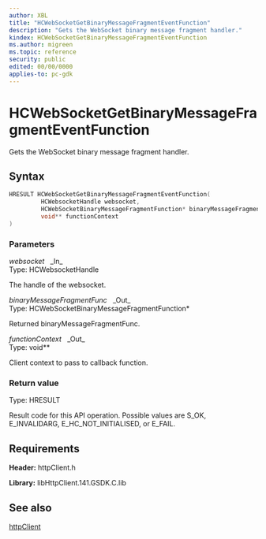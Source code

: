 ```yaml
---
author: XBL
title: "HCWebSocketGetBinaryMessageFragmentEventFunction"
description: "Gets the WebSocket binary message fragment handler."
kindex: HCWebSocketGetBinaryMessageFragmentEventFunction
ms.author: migreen
ms.topic: reference
security: public
edited: 00/00/0000
applies-to: pc-gdk
---
```


# HCWebSocketGetBinaryMessageFragmentEventFunction  

Gets the WebSocket binary message fragment handler.  

## Syntax  
  
```cpp
HRESULT HCWebSocketGetBinaryMessageFragmentEventFunction(  
         HCWebsocketHandle websocket,  
         HCWebSocketBinaryMessageFragmentFunction* binaryMessageFragmentFunc,  
         void** functionContext  
)  
```  
  
### Parameters  
  
*websocket* &nbsp;&nbsp;\_In\_  
Type: HCWebsocketHandle  
  
The handle of the websocket.  
  
*binaryMessageFragmentFunc* &nbsp;&nbsp;\_Out\_  
Type: HCWebSocketBinaryMessageFragmentFunction*  
  
Returned binaryMessageFragmentFunc.  
  
*functionContext* &nbsp;&nbsp;\_Out\_  
Type: void**  
  
Client context to pass to callback function.  
  
  
### Return value  
Type: HRESULT
  
Result code for this API operation. Possible values are S_OK, E_INVALIDARG, E_HC_NOT_INITIALISED, or E_FAIL.
  
## Requirements  
  
**Header:** httpClient.h
  
**Library:** libHttpClient.141.GSDK.C.lib
  
## See also  
[httpClient](../httpclient_members.md)  
  
  
